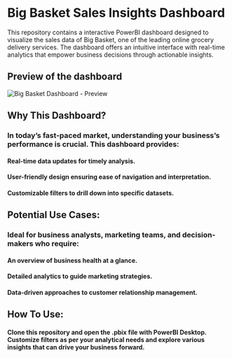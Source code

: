 # **Big Basket Sales Insights Dashboard**
This repository contains a interactive PowerBI dashboard designed to visualize the sales data of Big Basket, one of the leading online grocery delivery services. The dashboard offers an intuitive interface with real-time analytics that empower business decisions through actionable insights.

## Preview of the dashboard
![Big Basket Dashboard - Preview](https://github.com/user-attachments/assets/fc15ccab-ea65-4ff5-9713-b3a80054178a)


## **Why This Dashboard?**
### In today’s fast-paced market, understanding your business’s performance is crucial. This dashboard provides:
#### Real-time data updates for timely analysis.
#### User-friendly design ensuring ease of navigation and interpretation.
#### Customizable filters to drill down into specific datasets.


## **Potential Use Cases:**
### Ideal for business analysts, marketing teams, and decision-makers who require:
#### An overview of business health at a glance.
#### Detailed analytics to guide marketing strategies.
#### Data-driven approaches to customer relationship management.


## **How To Use:**
#### Clone this repository and open the .pbix file with PowerBI Desktop. Customize filters as per your analytical needs and explore various insights that can drive your business forward.

